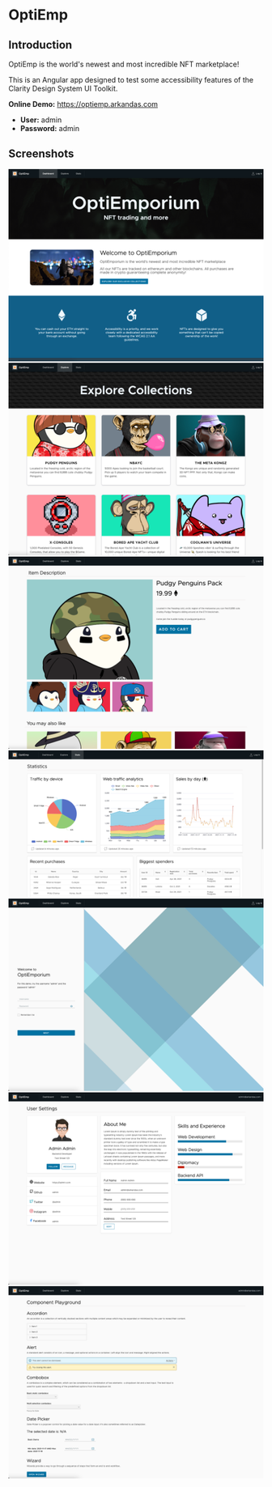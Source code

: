 # OptiEmp

## Introduction

OptiEmp is the world's newest and most incredible NFT marketplace!

This is an Angular app designed to test some accessibility features of the Clarity Design System UI Toolkit.

**Online Demo:** https://optiemp.arkandas.com
- **User:** admin
- **Password:** admin

## Screenshots

![Home](./Assets/Screenshots/1_home.png)
![Explore](./Assets/Screenshots/2_explore.png)
![Item](./Assets/Screenshots/3_item.png)
![Stats](./Assets/Screenshots/4_stats.png)
![Login](./Assets/Screenshots/5_login.png)
![Profile](./Assets/Screenshots/6_profile.png)
![Playground](./Assets/Screenshots/7_playground.png)
